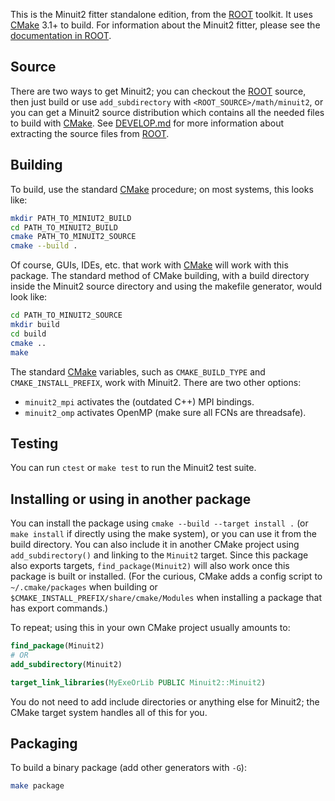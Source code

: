 This is the Minuit2 fitter standalone edition, from the [ROOT] toolkit. It uses [CMake] 3.1+ to build.
For information about the Minuit2 fitter, please see the [documentation in ROOT][minuitdoc].

## Source

There are two ways to get Minuit2; you can checkout the [ROOT] source, then just build or use `add_subdirectory` with `<ROOT_SOURCE>/math/minuit2`, or you can get a Minuit2 source distribution which contains all the needed files to build with [CMake]. See [DEVELOP.md] for more information about extracting the source files from [ROOT].

## Building

To build, use the standard [CMake] procedure; on most systems, this looks like:

```bash
mkdir PATH_TO_MINIUT2_BUILD
cd PATH_TO_MINUIT2_BUILD
cmake PATH_TO_MINUIT2_SOURCE
cmake --build .
```

Of course, GUIs, IDEs, etc. that work with [CMake] will work with this package. The standard method of CMake building, with a build directory inside the Minuit2 source directory and using the makefile generator, would look like:

```bash
cd PATH_TO_MINUIT2_SOURCE
mkdir build
cd build
cmake ..
make
```

The standard [CMake] variables, such as `CMAKE_BUILD_TYPE` and `CMAKE_INSTALL_PREFIX`, work with Minuit2. There are two other options:

- `minuit2_mpi` activates the (outdated C++) MPI bindings.
- `minuit2_omp` activates OpenMP (make sure all FCNs are threadsafe).

## Testing

You can run `ctest` or `make test` to run the Minuit2 test suite.

## Installing or using in another package

You can install the package using `cmake --build --target install .` (or `make install` if directly using the make system), or you can use it from the build directory. You can also include it in another CMake project using `add_subdirectory()` and linking to the `Minuit2` target. Since this package also exports targets, `find_package(Minuit2)` will also work once this package is built or installed. (For the curious, CMake adds a config script to `~/.cmake/packages` when building or
`$CMAKE_INSTALL_PREFIX/share/cmake/Modules` when installing a package that has export commands.)

To repeat; using this in your own CMake project usually amounts to:

```cmake
find_package(Minuit2)
# OR
add_subdirectory(Minuit2)

target_link_libraries(MyExeOrLib PUBLIC Minuit2::Minuit2)
```

You do not need to add include directories or anything else for Minuit2; the CMake target system handles all of this for you.

## Packaging

To build a binary package (add other generators with `-G`):

```bash
make package
```

[develop.md]: ./DEVELOP.md
[root]: https://root.cern.ch
[minuitdoc]: https://root.cern.ch/root/htmldoc/guides/users-guide/ROOTUsersGuide.html#minuit2-package
[cmake]: https://cmake.org
